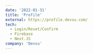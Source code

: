 ```yaml
---
date: '2022-01-31'
title: 'Profile'
external: https://profile.devsu.com/
tech:
  - Login/Reset/Confirm
  - Firebase
  - Next.JS
company: 'Devsu'
---
```


